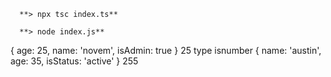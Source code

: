       **> npx tsc index.ts**    

      **> node index.js**
      
{ age: 25, name: 'novem', isAdmin: true }
25 type isnumber
{ name: 'austin', age: 35, isStatus: 'active' }
255
